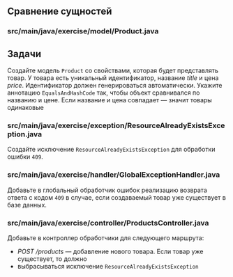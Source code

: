 ## Сравнение сущностей

### src/main/java/exercise/model/Product.java

## Задачи

Создайте модель `Product` со свойствами, которая будет представлять товар. У товара
есть уникальный идентификатор, название *title* и цена *price*. Идентификатор должен
генерироваться автоматически. Укажите аннотацию `EqualsAndHashCode` так, чтобы объект 
сравнивался по названию и цене. Если название и цена совпадает — значит товары одинаковые

### src/main/java/exercise/exception/ResourceAlreadyExistsException.java

Создайте исключение `ResourceAlreadyExistsException` для обработки ошибки `409`.

### src/main/java/exercise/handler/GlobalExceptionHandler.java

Добавьте в глобальный обработчик ошибок реализацию возврата ответа с кодом `409` в случае, 
если создаваемый товар уже существует в базе данных.

### src/main/java/exercise/controller/ProductsController.java

Добавьте в контроллер обработчики для следующего маршрута:

* *POST /products* — добавление нового товара. Если товар уже существует, то должно 
* выбрасываться исключение `ResourceAlreadyExistsException`
